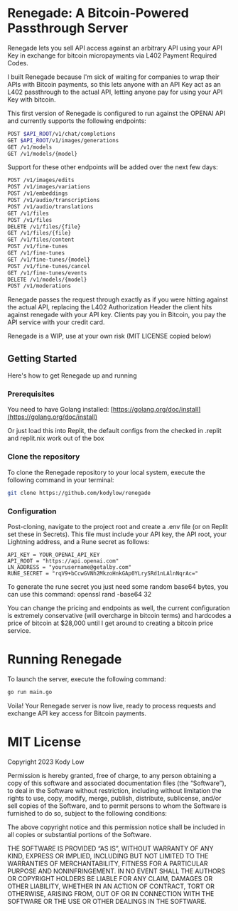 # Renegade: A Bitcoin-Powered Passthrough Server

Renegade lets you sell API access against an arbitrary API using your API Key in exchange for bitcoin micropayments via L402 Payment Required Codes. 

I built Renegade because I'm sick of waiting for companies to wrap their APIs with Bitcoin payments, so this lets anyone with an API Key act as an L402 passthrough to the actual API, letting anyone pay for using your API Key with bitcoin.

This first version of Renegade is configured to run against the OPENAI API and currently supports the following endpoints:

```bash
POST $API_ROOT/v1/chat/completions
GET $API_ROOT/v1/images/generations
GET /v1/models
GET /v1/models/{model}
```

Support for these other endpoints will be added over the next few days:
```bash
POST /v1/images/edits
POST /v1/images/variations
POST /v1/embeddings
POST /v1/audio/transcriptions
POST /v1/audio/translations
GET /v1/files
POST /v1/files
DELETE /v1/files/{file}
GET /v1/files/{file}
GET /v1/files/content
POST /v1/fine-tunes
GET /v1/fine-tunes
GET /v1/fine-tunes/{model}
POST /v1/fine-tunes/cancel
GET /v1/fine-tunes/events
DELETE /v1/models/{model}
POST /v1/moderations
```


Renegade passes the request through exactly as if you were hitting against the actual API, replacing the L402 Authorization Header the client hits against renegade with your API key. Clients pay you in Bitcoin, you pay the API service with your credit card.

Renegade is a WIP, use at your own risk (MIT LICENSE copied below)

## Getting Started

Here's how to get Renegade up and running

### Prerequisites

You need to have Golang installed: [https://golang.org/doc/install](https://golang.org/doc/install)

Or just load this into Replit, the default configs from the checked in .replit and replit.nix work out of the box

### Clone the repository

To clone the Renegade repository to your local system, execute the following command in your terminal:

```bash
git clone https://github.com/kodylow/renegade
```

### Configuration
Post-cloning, navigate to the project root and create a .env file (or on Replit set these in Secrets). This file must include your API key, the API root, your Lightning address, and a Rune secret as follows:
```dotenv
API_KEY = YOUR_OPENAI_API_KEY
API_ROOT = "https://api.openai.com"
LN_ADDRESS = "yourusername@getalby.com"
RUNE_SECRET = "rqV9+bCcwGVNh2MkzoHnkGAp0YLrySRd1nLAlnNqrAc="
```

To generate the rune secret you just need some random base64 bytes, you can use this command: openssl rand -base64 32

You can change the pricing and endpoints as well, the current configuration is extremely conservative (will overcharge in bitcoin terms) and hardcodes a price of bitcoin at $28,000 until I get around to creating a bitcoin price service.

# Running Renegade
To launch the server, execute the following command:

```bash
go run main.go
```
Voila! Your Renegade server is now live, ready to process requests and exchange API key access for Bitcoin payments.

# MIT License

Copyright 2023 Kody Low

Permission is hereby granted, free of charge, to any person obtaining a copy of this software and associated documentation files (the “Software”), to deal in the Software without restriction, including without limitation the rights to use, copy, modify, merge, publish, distribute, sublicense, and/or sell copies of the Software, and to permit persons to whom the Software is furnished to do so, subject to the following conditions:

The above copyright notice and this permission notice shall be included in all copies or substantial portions of the Software.

THE SOFTWARE IS PROVIDED “AS IS”, WITHOUT WARRANTY OF ANY KIND, EXPRESS OR IMPLIED, INCLUDING BUT NOT LIMITED TO THE WARRANTIES OF MERCHANTABILITY, FITNESS FOR A PARTICULAR PURPOSE AND NONINFRINGEMENT. IN NO EVENT SHALL THE AUTHORS OR COPYRIGHT HOLDERS BE LIABLE FOR ANY CLAIM, DAMAGES OR OTHER LIABILITY, WHETHER IN AN ACTION OF CONTRACT, TORT OR OTHERWISE, ARISING FROM, OUT OF OR IN CONNECTION WITH THE SOFTWARE OR THE USE OR OTHER DEALINGS IN THE SOFTWARE.
